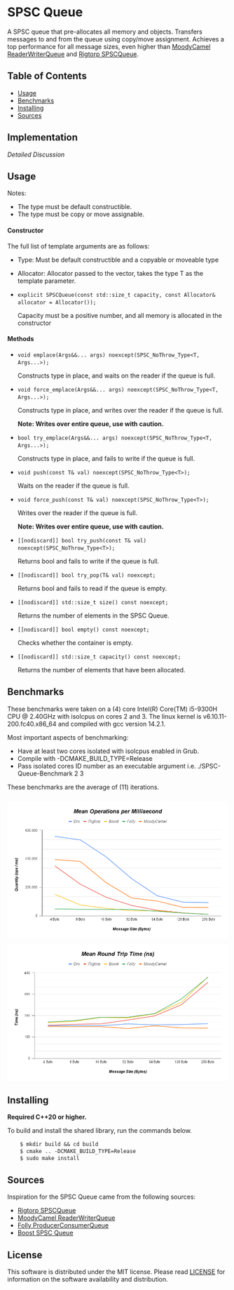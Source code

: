 # SPSC Queue

A SPSC queue that pre-allocates all memory and objects. Transfers messages to and from the queue using copy/move assignment. Achieves a top performance for all message sizes, even higher than [MoodyCamel ReaderWriterQueue](https://github.com/cameron314/readerwriterqueue)
and [Rigtorp SPSCQueue](https://github.com/rigtorp/SPSCQueue).

## Table of Contents

- [Usage](#Usage)
- [Benchmarks](#Benchmarks)
- [Installing](#Installing)
- [Sources](#Sources)

## Implementation

_Detailed Discussion_

## Usage

Notes:

- The type must be default constructible.
- The type must be copy or move assignable.

#### Constructor

The full list of template arguments are as follows:

- Type: Must be default constructible and a copyable or moveable type
- Allocator: Allocator passed to the vector, takes the type T as the template parameter.

- `explicit SPSCQueue(const std::size_t capacity, const Allocator& allocator = Allocator());`

  Capacity must be a positive number, and all memory is allocated in the constructor

#### Methods

- `void emplace(Args&&... args) noexcept(SPSC_NoThrow_Type<T, Args...>);`

  Constructs type in place, and waits on the reader if the queue is full.

- `void force_emplace(Args&&... args) noexcept(SPSC_NoThrow_Type<T, Args...>);`

  Constructs type in place, and writes over the reader if the queue is full.

  **Note: Writes over entire queue, use with caution.**

- `bool try_emplace(Args&&... args) noexcept(SPSC_NoThrow_Type<T, Args...>);`

  Constructs type in place, and fails to write if the queue is full.

- `void push(const T& val) noexcept(SPSC_NoThrow_Type<T>);`

  Waits on the reader if the queue is full.

- `void force_push(const T& val) noexcept(SPSC_NoThrow_Type<T>);`

  Writes over the reader if the queue is full.

  **Note: Writes over entire queue, use with caution.**

- `[[nodiscard]] bool try_push(const T& val) noexcept(SPSC_NoThrow_Type<T>);`

  Returns bool and fails to write if the queue is full.

- `[[nodiscard]] bool try_pop(T& val) noexcept;`

  Returns bool and fails to read if the queue is empty.

- `[[nodiscard]] std::size_t size() const noexcept;`

  Returns the number of elements in the SPSC Queue.

- `[[nodiscard]] bool empty() const noexcept;`

  Checks whether the container is empty.

- `[[nodiscard]] std::size_t capacity() const noexcept;`

  Returns the number of elements that have been allocated.

## Benchmarks

These benchmarks were taken on a (4) core Intel(R) Core(TM) i5-9300H CPU @ 2.40GHz with isolcpus on cores 2 and 3.
The linux kernel is v6.10.11-200.fc40.x86_64 and compiled with gcc version 14.2.1.

Most important aspects of benchmarking:

- Have at least two cores isolated with isolcpus enabled in Grub.
- Compile with -DCMAKE_BUILD_TYPE=Release
- Pass isolated cores ID number as an executable argument i.e. ./SPSC-Queue-Benchmark 2 3

These benchmarks are the average of (11) iterations.

<img src="https://raw.githubusercontent.com/drogalis/SPSC-Queue/refs/heads/main/assets/Operations%20per%20Millisecond.png" alt="Operations Per Millisecond Stats" style="padding-top: 10px;">

<img src="https://raw.githubusercontent.com/drogalis/SPSC-Queue/refs/heads/main/assets/Round%20Trip%20Time%20(ns).png" alt="Round Trip Time Stats" style="padding-top: 10px;">

## Installing

**Required C++20 or higher.**

To build and install the shared library, run the commands below.

```
    $ mkdir build && cd build
    $ cmake .. -DCMAKE_BUILD_TYPE=Release
    $ sudo make install
```

## Sources

Inspiration for the SPSC Queue came from the following sources:

- [Rigtorp SPSCQueue](https://github.com/rigtorp/SPSCQueue)
- [MoodyCamel ReaderWriterQueue](https://github.com/cameron314/readerwriterqueue)
- [Folly ProducerConsumerQueue](https://github.com/facebook/folly/blob/main/folly/ProducerConsumerQueue.h)
- [Boost SPSC Queue](https://www.boost.org/doc/libs/1_60_0/boost/lockfree/spsc_queue.hpp)

## License

This software is distributed under the MIT license. Please read [LICENSE](https://github.com/drogalis/Flat-Map-RB-Tree/blob/main/LICENSE) for information on the software availability and distribution.
